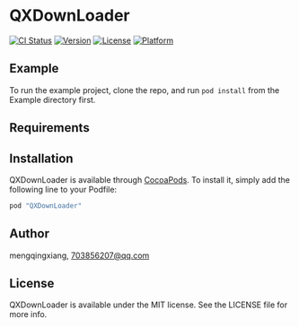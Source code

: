# QXDownLoader

[![CI Status](http://img.shields.io/travis/mengqingxiang/QXDownLoader.svg?style=flat)](https://travis-ci.org/mengqingxiang/QXDownLoader)
[![Version](https://img.shields.io/cocoapods/v/QXDownLoader.svg?style=flat)](http://cocoapods.org/pods/QXDownLoader)
[![License](https://img.shields.io/cocoapods/l/QXDownLoader.svg?style=flat)](http://cocoapods.org/pods/QXDownLoader)
[![Platform](https://img.shields.io/cocoapods/p/QXDownLoader.svg?style=flat)](http://cocoapods.org/pods/QXDownLoader)

## Example

To run the example project, clone the repo, and run `pod install` from the Example directory first.

## Requirements

## Installation

QXDownLoader is available through [CocoaPods](http://cocoapods.org). To install
it, simply add the following line to your Podfile:

```ruby
pod "QXDownLoader"
```

## Author

mengqingxiang, 703856207@qq.com

## License

QXDownLoader is available under the MIT license. See the LICENSE file for more info.
